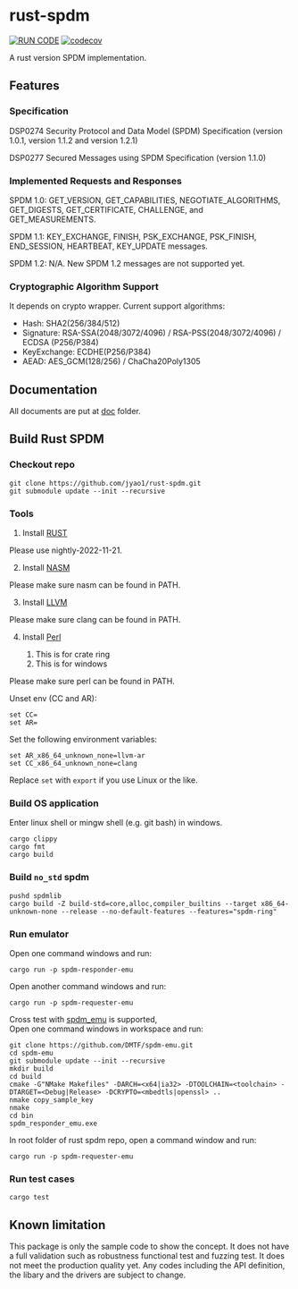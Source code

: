 # rust-spdm

[![RUN CODE](https://github.com/jyao1/rust-spdm/actions/workflows/main.yml/badge.svg)](https://github.com/jyao1/rust-spdm/actions/workflows/main.yml)
[![codecov](https://codecov.io/gh/jyao1/rust-spdm/branch/master/graph/badge.svg)](https://codecov.io/gh/jyao1/rust-spdm)

A rust version SPDM implementation.

## Features

### Specification

DSP0274 Security Protocol and Data Model (SPDM) Specification (version 1.0.1, version 1.1.2 and version 1.2.1)

DSP0277 Secured Messages using SPDM Specification (version 1.1.0)

### Implemented Requests and Responses

SPDM 1.0: GET_VERSION, GET_CAPABILITIES, NEGOTIATE_ALGORITHMS, GET_DIGESTS, GET_CERTIFICATE, CHALLENGE, and GET_MEASUREMENTS.

SPDM 1.1: KEY_EXCHANGE, FINISH, PSK_EXCHANGE, PSK_FINISH, END_SESSION, HEARTBEAT, KEY_UPDATE messages.

SPDM 1.2: N/A. New SPDM 1.2 messages are not supported yet.

### Cryptographic Algorithm Support

It depends on crypto wrapper. Current support algorithms:
* Hash: SHA2(256/384/512)
* Signature: RSA-SSA(2048/3072/4096) / RSA-PSS(2048/3072/4096) / ECDSA (P256/P384)
* KeyExchange: ECDHE(P256/P384)
* AEAD: AES_GCM(128/256) / ChaCha20Poly1305

## Documentation
All documents are put at [doc](./doc/) folder.

## Build Rust SPDM

### Checkout repo
```
git clone https://github.com/jyao1/rust-spdm.git
git submodule update --init --recursive
```

### Tools

1. Install [RUST](https://www.rust-lang.org/)

Please use nightly-2022-11-21.

2. Install [NASM](https://www.nasm.us/)

Please make sure nasm can be found in PATH.

3. Install [LLVM](https://llvm.org/)

Please make sure clang can be found in PATH.

4. Install [Perl](https://www.perl.org/)

    1.	This is for crate ring
    2.	This is for windows

Please make sure perl can be found in PATH.


Unset env (CC and AR):
```
set CC=
set AR=
```
Set the following environment variables:
```
set AR_x86_64_unknown_none=llvm-ar
set CC_x86_64_unknown_none=clang
```

Replace ```set``` with ```export``` if you use Linux or the like.

### Build OS application

Enter linux shell or mingw shell (e.g. git bash) in windows.
```
cargo clippy
cargo fmt
cargo build
```

### Build `no_std` spdm
```
pushd spdmlib
cargo build -Z build-std=core,alloc,compiler_builtins --target x86_64-unknown-none --release --no-default-features --features="spdm-ring"
```

### Run emulator

Open one command windows and run:
```
cargo run -p spdm-responder-emu
```

Open another command windows and run:
```
cargo run -p spdm-requester-emu
```

Cross test with [spdm_emu](https://github.com/DMTF/spdm-emu) is supported,  
Open one command windows in workspace and run:

```
git clone https://github.com/DMTF/spdm-emu.git
cd spdm-emu
git submodule update --init --recursive
mkdir build
cd build
cmake -G"NMake Makefiles" -DARCH=<x64|ia32> -DTOOLCHAIN=<toolchain> -DTARGET=<Debug|Release> -DCRYPTO=<mbedtls|openssl> ..
nmake copy_sample_key
nmake
cd bin
spdm_responder_emu.exe
```
In root folder of rust spdm repo, open a command window and run:
```
cargo run -p spdm-requester-emu
```

### Run test cases
```
cargo test
```

## Known limitation
This package is only the sample code to show the concept. It does not have a full validation such as robustness functional test and fuzzing test. It does not meet the production quality yet. Any codes including the API definition, the libary and the drivers are subject to change.
